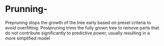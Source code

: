 # Prunning-
Prepruning stops the growth of the tree early based on preset criteria to avoid overfitting. Postpruning trims the fully grown tree to remove parts that do not contribute significantly to predictive power, usually resulting in a more simplified model
